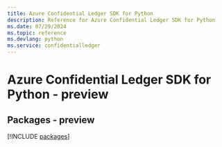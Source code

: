 ```yaml
---
title: Azure Confidential Ledger SDK for Python
description: Reference for Azure Confidential Ledger SDK for Python
ms.date: 07/29/2024
ms.topic: reference
ms.devlang: python
ms.service: confidentialledger
---
```

# Azure Confidential Ledger SDK for Python - preview
## Packages - preview
[!INCLUDE [packages](confidential-ledger-index.md)]